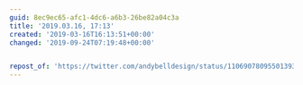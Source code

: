 ```yaml
---
guid: 8ec9ec65-afc1-4dc6-a6b3-26be82a04c3a
title: '2019.03.16, 17:13'
created: '2019-03-16T16:13:51+00:00'
changed: '2019-09-24T07:19:48+00:00'


repost_of: 'https://twitter.com/andybelldesign/status/1106907809550139393?s=19'
---
```


